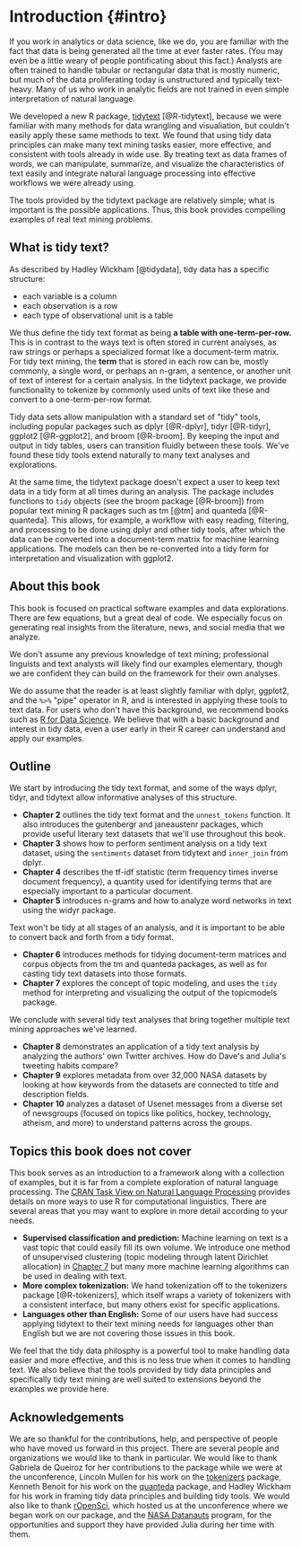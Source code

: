 # Introduction {#intro}

If you work in analytics or data science, like we do, you are familiar with the fact that data is being generated all the time at ever faster rates. (You may even be a little weary of people pontificating about this fact.) Analysts are often trained to handle tabular or rectangular data that is mostly numeric, but much of the data proliferating today is unstructured and typically text-heavy. Many of us who work in analytic fields are not trained in even simple interpretation of natural language.

We developed a new R package, [tidytext](https://github.com/juliasilge/tidytext) [@R-tidytext], because we were familiar with many methods for data wrangling and visualiation, but couldn't easily apply these same methods to text. We found that using tidy data principles can make many text mining tasks easier, more effective, and consistent with tools already in wide use. By treating text as data frames of words, we can manipulate, summarize, and visualize the characteristics of text easily and integrate natural language processing into effective workflows we were already using.

The tools provided by the tidytext package are relatively simple; what is important is the possible applications. Thus, this book provides compelling examples of real text mining problems.

## What is tidy text?

As described by Hadley Wickham [@tidydata], tidy data has a specific structure:

* each variable is a column
* each observation is a row
* each type of observational unit is a table

We thus define the tidy text format as being **a table with one-term-per-row.** This is in contrast to the ways text is often stored in current analyses, as raw strings or perhaps a specialized format like a document-term matrix. For tidy text mining, the **term** that is stored in each row can be, mostly commonly, a single word, or perhaps an n-gram, a sentence, or another unit of text of interest for a certain analysis. In the tidytext package, we provide functionality to tokenize by commonly used units of text like these and convert to a one-term-per-row format.

Tidy data sets allow manipulation with a standard set of "tidy" tools, including popular packages such as dplyr [@R-dplyr], tidyr [@R-tidyr], ggplot2 [@R-ggplot2], and broom [@R-broom]. By keeping the input and output in tidy tables, users can transition fluidly between these tools. We've found these tidy tools extend naturally to many text analyses and explorations. 

At the same time, the tidytext package doesn't expect a user to keep text data in a tidy form at all times during an analysis. The package includes functions to `tidy` objects (see the broom package [@R-broom]) from popular text mining R packages such as tm [@tm] and quanteda [@R-quanteda]. This allows, for example, a workflow with easy reading, filtering, and processing to be done using dplyr and other tidy tools, after which the data can be converted into a document-term matrix for machine learning applications. The models can then be re-converted into a tidy form for interpretation and visualization with ggplot2.

## About this book

This book is focused on practical software examples and data explorations. There are few equations, but a great deal of code. We especially focus on generating real insights from the literature, news, and social media that we analyze.

We don't assume any previous knowledge of text mining; professional linguists and text analysts will likely find our examples elementary, though we are confident they can build on the framework for their own analyses.

We do assume that the reader is at least slightly familiar with dplyr, ggplot2, and the `%>%` "pipe" operator in R, and is interested in applying these tools to text data. For users who don't have this background, we recommend books such as [R for Data Science](http://r4ds.had.co.nz/). We believe that with a basic background and interest in tidy data, even a user early in their R career can understand and apply our examples.

## Outline

We start by introducing the tidy text format, and some of the ways dplyr, tidyr, and tidytext allow informative analyses of this structure.

* **Chapter 2** outlines the tidy text format and the `unnest_tokens` function. It also introduces the gutenbergr and janeaustenr packages, which provide useful literary text datasets that we'll use throughout this book.
* **Chapter 3** shows how to perform sentiment analysis on a tidy text dataset, using the `sentiments` dataset from tidytext and `inner_join` from dplyr.
* **Chapter 4** describes the tf-idf statistic (term frequency times inverse document frequency), a quantity used for identifying terms that are especially important to a particular document.
* **Chapter 5** introduces n-grams and how to analyze word networks in text using the widyr package.

Text won't be tidy at all stages of an analysis, and it is important to be able to convert back and forth from a tidy format.

* **Chapter 6** introduces methods for tidying document-term matrices and corpus objects from the tm and quanteda packages, as well as for casting tidy text datasets into those formats.
* **Chapter 7** explores the concept of topic modeling, and uses the `tidy` method for interpreting and visualizing the output of the topicmodels package. 

We conclude with several tidy text analyses that bring together multiple text mining approaches we've learned.

* **Chapter 8** demonstrates an application of a tidy text analysis by analyzing the authors' own Twitter archives. How do Dave's and Julia's tweeting habits compare?
* **Chapter 9** explores metadata from over 32,000 NASA datasets by looking at how keywords from the datasets are connected to title and description fields.
* **Chapter 10** analyzes a dataset of Usenet messages from a diverse set of newsgroups (focused on topics like politics, hockey, technology, atheism, and more) to understand patterns across the groups.

## Topics this book does not cover

This book serves as an introduction to a framework along with a collection of examples, but it is far from a complete exploration of natural language processing. The [CRAN Task View on Natural Language Processing](https://cran.r-project.org/web/views/NaturalLanguageProcessing.html) provides details on more ways to use R for computational linguistics. There are several areas that you may want to explore in more detail according to your needs.

* **Supervised classification and prediction:** Machine learning on text is a vast topic that could easily fill its own volume. We introduce one method of unsupervised clustering (topic modeling through latent Dirichlet allocation) in [Chapter 7](#topicmodeling) but many more machine learning algorithms can be used in dealing with text.
* **More complex tokenization:** We hand tokenization off to the tokenizers package [@R-tokenizers], which itself wraps a variety of tokenizers with a consistent interface, but many others exist for specific applications.
* **Languages other than English:** Some of our users have had success applying tidytext to their text mining needs for languages other than English but we are not covering those issues in this book.

We feel that the tidy data philosphy is a powerful tool to make handling data easier and more effective, and this is no less true when it comes to handling text. We also believe that the tools provided by tidy data principles and specifically tidy text mining are well suited to extensions beyond the examples we provide here.

## Acknowledgements

We are so thankful for the contributions, help, and perspective of people who have moved us forward in this project. There are several people and organizations we would like to thank in particular. We would like to thank Gabriela de Queiroz for her contributions to the package while we were at the unconference, Lincoln Mullen for his work on the [tokenizers](https://github.com/ropensci/tokenizers) package, Kenneth Benoit for his work on the [quanteda](https://github.com/kbenoit/quanteda) package, and Hadley Wickham for his work in framing tidy data principles and building tidy tools. We would also like to thank [rOpenSci](https://ropensci.org/), which hosted us at the unconference where we began work on our package, and the [NASA Datanauts](https://open.nasa.gov/explore/datanauts/) program, for the opportunities and support they have provided Julia during her time with them. 
